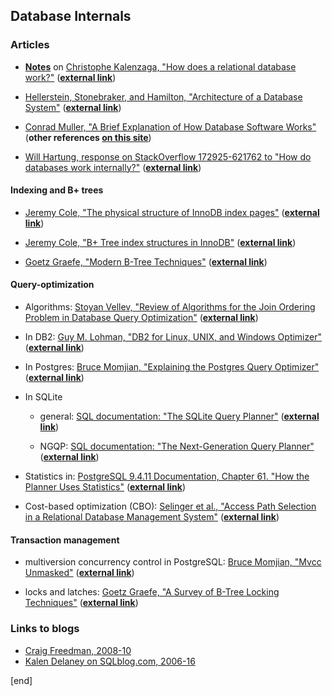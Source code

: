 ## Database Internals

### Articles

 * **[Notes](sections/notes_kalenzaga_relational_database.md)** on [Christophe Kalenzaga, "How does a relational database work?"](../materials/Christophe_Kalenzaga,_How_does_a_relational_database_work.pdf) (**[external link](http://coding-geek.com/how-databases-work/)**)

 * [Hellerstein, Stonebraker, and Hamilton, "Architecture of a Database System"](../materials/Hellerstein,_Stonebraker,_and_Hamilton,_Architecture_of_a_Database_System.pdf) (**[external link](https://db.cs.berkeley.edu/papers/fntdb07-architecture.pdf)**)

 * [Conrad Muller, "A Brief Explanation of How Database Software Works"](../materials/Conrad_Muller,_A_Brief_Explanation_of_How_Database_Software_Works.pdf) (**other references [on this site](http://www.databasezone.com/techdocs/)**)

 * [Will Hartung, response on StackOverflow 172925-621762 to "How do databases work internally?"](../materials/Will_Hartung,_response_on_StackOverflow_172925-621762_How_do_databases_work_internally?.pdf) (**[external link](http://stackoverflow.com/a/172992/621762)**)

#### Indexing and B+ trees

 * [Jeremy Cole, "The physical structure of InnoDB index pages"](Jeremy_Cole,_The_physical_structure_of_InnoDB_index_pages.pdf) (**[external link](https://blog.jcole.us/2013/01/07/the-physical-structure-of-innodb-index-pages/)**)
 
 * [Jeremy Cole, "B+ Tree index structures in InnoDB"](../materials/Jeremy_Cole,_B+Tree_index_structures_in_InnoDB.pdf) (**[external link](https://blog.jcole.us/2013/01/10/btree-index-structures-in-innodb/)**)

 * [Goetz Graefe, "Modern B-Tree Techniques"](../materials/Goetz_Graefe,_Modern_B-Tree_Techniques.pdf) (**[external link](http://dl.acm.org/citation.cfm?id=2185842)**)

#### Query-optimization

 * Algorithms: [Stoyan Vellev, "Review of Algorithms for the Join Ordering Problem in Database Query Optimization"](../materials/Stoyan_Vellev,_Review_of_Algorithms_for_the_Join_Ordering_Problem_in_Database_Query_Optimization.pdf) (**[external link](http://www.acad.bg/rismim/itc/sub/archiv/Paper6_1_2009.PDF)**)

 * In DB2: [Guy M. Lohman, "DB2 for Linux, UNIX, and Windows Optimizer"](../materials/Guy_M._Lohman,_DB2_for_Linux,_UNIX,_and_Windows_Optimizer.pdf) (**[external link](http://infolab.stanford.edu/~hyunjung/cs346/db2-talk.pdf)**)

 * In Postgres: [Bruce Momjian, "Explaining the Postgres Query Optimizer"](../materials/Bruce_Momjian,_Explaining_the_Postgres_Query_Optimizer.pdf) (**[external link](https://momjian.us/main/writings/pgsql/optimizer.pdf)**)

 * In SQLite
 
   * general: [SQL documentation: "The SQLite Query Planner"](../materials/SQL_documentation_The_SQLite_Query_Planner.pdf) (**[external link](https://www.sqlite.org/optoverview.html)**)

   * NGQP: [SQL documentation: "The Next-Generation Query Planner"](../materials/SQL_documentation_The_Next-Generation_Query_Planner.pdf) (**[external link](https://www.sqlite.org/queryplanner-ng.html)**)

 * Statistics in: [PostgreSQL 9.4.11 Documentation, Chapter 61. "How the Planner Uses Statistics"](../materials/PostgreSQL_9.4.11_Documentation_Chapter_61_How_the_Planner_Uses_Statistics.pdf) (**[external link](https://www.postgresql.org/docs/9.4/static/row-estimation-examples.html)**)

 * Cost-based optimization (CBO): [Selinger et al., "Access Path Selection in a Relational Database Management System"](../materials/Selinger_et_al.,_Access_Path_Selection_in_a_Relational_Database_Management_System.pdf) (**[external link](https://www.cs.berkeley.edu/~brewer/cs262/3-selinger79.pdf)**)

#### Transaction management

 * multiversion concurrency control in PostgreSQL: [Bruce Momjian, "Mvcc Unmasked"](../materials/Bruce_Momjian,_Mvcc_Unmasked.pdf) (**[external link](https://momjian.us/main/writings/pgsql/mvcc.pdf)**)

 * locks and latches: [Goetz Graefe, "A Survey of B-Tree Locking Techniques"](../materials/Goetz_Graefe,_A_Survey_of_B-Tree_Locking_Techniques.pdf) (**[external link](http://dl.acm.org/citation.cfm?id=1806908)**)

### Links to blogs

 * [Craig Freedman, 2008-10](https://blogs.msdn.microsoft.com/craigfr/)
 * [Kalen Delaney on SQLblog.com, 2006-16](http://sqlblog.com/search/SearchResults.aspx?q=Kalen+Delaney)

[end]
